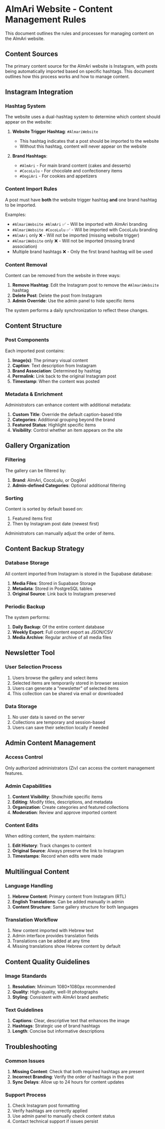 # AlmAri Website - Content Management Rules

This document outlines the rules and processes for managing content on the AlmAri website.

## Content Sources

The primary content source for the AlmAri website is Instagram, with posts being automatically imported based on specific hashtags. This document outlines how this process works and how to manage content.

## Instagram Integration

### Hashtag System

The website uses a dual-hashtag system to determine which content should appear on the website:

1. **Website Trigger Hashtag**: `#AlmariWebsite`
   - This hashtag indicates that a post should be imported to the website
   - Without this hashtag, content will never appear on the website

2. **Brand Hashtags**:
   - `#AlmAri` - For main brand content (cakes and desserts)
   - `#CocoLulu` - For chocolate and confectionery items
   - `#OogiAri` - For cookies and appetizers

### Content Import Rules

A post must have **both** the website trigger hashtag **and** one brand hashtag to be imported.

Examples:
- `#AlmariWebsite #AlmAri` ✅ - Will be imported with AlmAri branding
- `#AlmariWebsite #CocoLulu` ✅ - Will be imported with CocoLulu branding
- `#AlmAri` only ❌ - Will not be imported (missing website trigger)
- `#AlmariWebsite` only ❌ - Will not be imported (missing brand association)
- Multiple brand hashtags ❌ - Only the first brand hashtag will be used

### Content Removal

Content can be removed from the website in three ways:

1. **Remove Hashtag**: Edit the Instagram post to remove the `#AlmariWebsite` hashtag
2. **Delete Post**: Delete the post from Instagram
3. **Admin Override**: Use the admin panel to hide specific items

The system performs a daily synchronization to reflect these changes.

## Content Structure

### Post Components

Each imported post contains:

1. **Image(s)**: The primary visual content
2. **Caption**: Text description from Instagram
3. **Brand Association**: Determined by hashtag
4. **Permalink**: Link back to the original Instagram post
5. **Timestamp**: When the content was posted

### Metadata & Enrichment

Administrators can enhance content with additional metadata:

1. **Custom Title**: Override the default caption-based title
2. **Categories**: Additional grouping beyond the brand
3. **Featured Status**: Highlight specific items
4. **Visibility**: Control whether an item appears on the site

## Gallery Organization

### Filtering

The gallery can be filtered by:

1. **Brand**: AlmAri, CocoLulu, or OogiAri
2. **Admin-defined Categories**: Optional additional filtering

### Sorting

Content is sorted by default based on:

1. Featured items first
2. Then by Instagram post date (newest first)

Administrators can manually adjust the order of items.

## Content Backup Strategy

### Database Storage

All content imported from Instagram is stored in the Supabase database:

1. **Media Files**: Stored in Supabase Storage
2. **Metadata**: Stored in PostgreSQL tables
3. **Original Source**: Link back to Instagram preserved

### Periodic Backup

The system performs:

1. **Daily Backup**: Of the entire content database
2. **Weekly Export**: Full content export as JSON/CSV
3. **Media Archive**: Regular archive of all media files

## Newsletter Tool

### User Selection Process

1. Users browse the gallery and select items
2. Selected items are temporarily stored in browser session
3. Users can generate a "newsletter" of selected items
4. This collection can be shared via email or downloaded

### Data Storage

1. No user data is saved on the server
2. Collections are temporary and session-based
3. Users can save their selection locally if needed

## Admin Content Management

### Access Control

Only authorized administrators (Ziv) can access the content management features.

### Admin Capabilities

1. **Content Visibility**: Show/hide specific items
2. **Editing**: Modify titles, descriptions, and metadata
3. **Organization**: Create categories and featured collections
4. **Moderation**: Review and approve imported content

### Content Edits

When editing content, the system maintains:

1. **Edit History**: Track changes to content
2. **Original Source**: Always preserve the link to Instagram
3. **Timestamps**: Record when edits were made

## Multilingual Content

### Language Handling

1. **Hebrew Content**: Primary content from Instagram (RTL)
2. **English Translations**: Can be added manually in admin
3. **Content Structure**: Same gallery structure for both languages

### Translation Workflow

1. New content imported with Hebrew text
2. Admin interface provides translation fields
3. Translations can be added at any time
4. Missing translations show Hebrew content by default

## Content Quality Guidelines

### Image Standards

1. **Resolution**: Minimum 1080×1080px recommended
2. **Quality**: High-quality, well-lit photographs
3. **Styling**: Consistent with AlmAri brand aesthetic

### Text Guidelines

1. **Captions**: Clear, descriptive text that enhances the image
2. **Hashtags**: Strategic use of brand hashtags
3. **Length**: Concise but informative descriptions

## Troubleshooting

### Common Issues

1. **Missing Content**: Check that both required hashtags are present
2. **Incorrect Branding**: Verify the order of hashtags in the post
3. **Sync Delays**: Allow up to 24 hours for content updates

### Support Process

1. Check Instagram post formatting
2. Verify hashtags are correctly applied
3. Use admin panel to manually check content status
4. Contact technical support if issues persist
